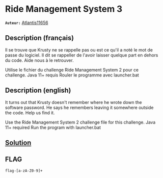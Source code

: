 # Ride Management System 3
**`Auteur:`** [Atlantis11656](https://github.com/MassinissaDjellouli)

## Description (français)
Il se trouve que Krusty ne se rappelle pas ou est ce qu'il a noté le mot de passe du logiciel. Il dit se rappeller de l'avoir laisser quelque part en dehors du code. Aide nous à le retrouver.

Utilise le fichier du challenge Ride Management System 2 pour ce challenge.
Java 11+ requis
Rouler le programme avec launcher.bat
## Description (english)
It turns out that Krusty doesn't remember where he wrote down the software password. He says he remembers leaving it somewhere outside the code. Help us find it.

Use the Ride Management System 2 challenge file for this challenge.
Java 11+ required
Run the program with launcher.bat
## [Solution](./Solution/WRITEUP.MD)
## FLAG
`flag-[a-zA-Z0-9]+`
